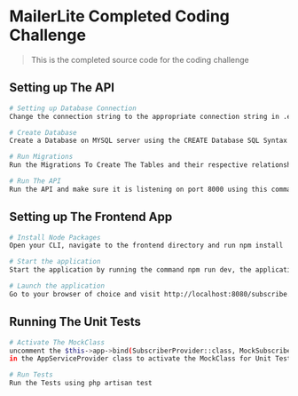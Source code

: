 # MailerLite Completed Coding Challenge

> This is the completed source code for the coding challenge

## Setting up The API

``` bash
# Setting up Database Connection
Change the connection string to the appropriate connection string in .env file

# Create Database
Create a Database on MYSQL server using the CREATE Database SQL Syntax i.e. CREATE DATABASE databasename;

# Run Migrations
Run the Migrations To Create The Tables and their respective relationships using php artisan migrate

# Run The API
Run the API and make sure it is listening on port 8000 using this command php artisan serve --port=8000
```

## Setting up The Frontend App

``` bash
# Install Node Packages
Open your CLI, navigate to the frontend directory and run npm install

# Start the application
Start the application by running the command npm run dev, the application will start running on port 8080

# Launch the application
Go to your browser of choice and visit http://localhost:8080/subscribe.
```

## Running The Unit Tests

``` bash
# Activate The MockClass
uncomment the $this->app->bind(SubscriberProvider::class, MockSubscriberProvider::class) and comment the $this->app->bind(SubscriberProvider::class, AppSubscriberProvider::class)
in the AppServiceProvider class to activate the MockClass for Unit Testing.

# Run Tests
Run the Tests using php artisan test
```
